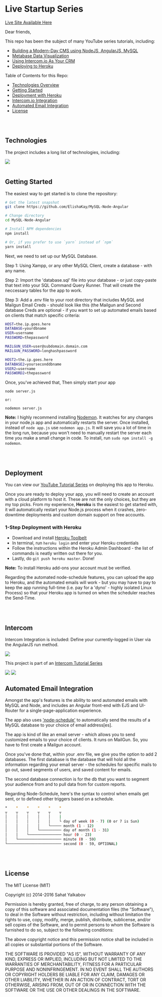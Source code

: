 <h1>Live Startup Series</h1>

<a href="http://koalacms.herokuapp.com" target="_blank">Live Site Available Here</a>

Dear friends,

This repo has been the subject of many YouTube series tutorials, including:

- <a href="https://www.youtube.com/watch?v=xyA2qstl5YA" target="_blank">Building a Modern-Day CMS using NodeJS, AngularJS, MySQL</a>
- <a href="https://www.youtube.com/watch?v=xs-_kZUoRIY" target="_blank">Metabase Data Visualization</a>
- <a href="https://www.youtube.com/watch?v=8-31Ar8ea58" target="_blank">Using Intercom.io As Your CRM</a>
- <a href="https://www.youtube.com/watch?v=XAOvH6yFcz4&t=3s" target="_blank">Deploying to Heroku</a>


Table of Contents for this Repo:

- [Technologies Overview](#technologies)
- [Getting Started](#getting-started)
- [Deployment with Heroku](#deployment)
- [Intercom.io Integration](#intercom)
- [Automated Email Integration](#automated-email-integration)
- [License](#license)

<br>
<br>

Technologies
--------

The project includes a long list of technologies, including:

<img src="views/public/images/Angularjs.png">

<br>
<br>

Getting Started
---------------

The easiest way to get started is to clone the repository:

```bash
# Get the latest snapshot
git clone https://github.com/ElishaKay/MySQL-Node-Angular

# Change directory
cd MySQL-Node-Angular

# Install NPM dependencies
npm install

# Or, if you prefer to use `yarn` instead of `npm`
yarn install

```

Next, we need to set up our MySQL Database.

Step 1: Using Xampp, or any other MySQL Client, create a database - with any name.

Step 2: Import the 'database.sql' file into your database - or just copy-paste that text into your SQL Command Query Runner. That will create the neccessary tables for the app to work.

Step 3: Add a .env file to your root directory that includes MySQL and Mailgun Email Creds - should look like this (the Mailgun and Second database Creds are optional - if you want to set up automated emails based on clients that match specific criteria:


```bash
HOST=the.ip.goes.here	
DATABASE=yourdbname
USER=username
PASSWORD=thepassword

MAILGUN_USER=user@subdomain.domain.com
MAILGUN_PASSWORD=longhashpassword

HOST2=the.ip.goes.here	
DATABASE2=yourseconddbname
USER2=username
PASSWORD2=thepassword

```


Once, you've achieved that, Then simply start your app

```
node server.js 

or:

nodemon server.js
```


**Note:** I highly recommend installing [Nodemon](https://github.com/remy/nodemon).
It watches for any changes in your  node.js app and automatically restarts the
server. Once installed, instead of `node app.js` use `nodemon app.js`. It will
save you a lot of time in the long run, because you won't need to manually
restart the server each time you make a small change in code. To install, run
`sudo npm install -g nodemon`.

<br>
<br>

Deployment
----------

You can view our <a href="https://www.youtube.com/watch?v=XAOvH6yFcz4&t=3s" target="_blank">YouTube Tutorial Series</a> on deploying this app to Heroku.

Once you are ready to deploy your app, you will need to create an account with
a cloud platform to host it. These are not the only choices, but they are my top
picks. From my experience, **Heroku** is the easiest to get started with, it will
automatically restart your Node.js process when it crashes, zero-downtime
deployments and custom domain support on free accounts. 

### 1-Step Deployment with Heroku

- Download and install [Heroku Toolbelt](https://toolbelt.heroku.com/)
- In terminal, run `heroku login` and enter your Heroku credentials
- Follow the instructions within the Heroku Admin Dashboard - the list of commands is neatly written out there for you.
- Lastly, do `git push heroku master`.  Done!

**Note:** To install Heroku add-ons your account must be verified.

Regarding the automated node-schedule features, you can upload the app to Heroku, and the automated emails will work - but you may have to pay to keep the app running full-time (i.e. pay for a 'dyno' - highly isolated Linux Process) so that your Heroku app is turned on when the scheduler reaches the Send-Time.

<br>
<br>

Intercom
----------

Intercom Integration is included: Define your currently-logged in User via the AngularJS run method.

<img src="views/public/images/pizza-man.PNG">


<p>This project is part of an <a href="https://www.youtube.com/watch?v=8-31Ar8ea58" target="_blank">Intercom Tutorial Series</a></p>

<img src="views/public/images/intercom-chart.png">

<img src="views/public/images/email-flow.png">



Automated Email Integration
----------

Amongst the app's features is the ability to send automated emails with MySQL and Node, and includes an Angular front-end with EJS and UI-Router for a single-page-application experience.

The app also uses <a href="https://www.npmjs.com/package/node-schedule" target="_blank">'node-schedule'</a> to automatically send the results of a MySQL database to your choice of email address[es].

The app is kind of like an email server - which allows you to send customized emails to your choice of clients. It runs on MailGun. So, you have to first create a Mailgun account.

Once you've done that, within your .env file, we give you the option to add 2 databases. The first database is the database that will hold all the information regarding your email server - the schedules for specific mails to go out, saved segments of users, and saved content for emails.

The second database connection is for the db that you want to segment your audience from and to pull data from for custom reports.

Regarding Node-Schedule, here's the syntax to control when emails get sent, or to defined other triggers based on a schedule.


```bash
*    *    *    *    *    *
┬    ┬    ┬    ┬    ┬    ┬
│    │    │    │    │    |
│    │    │    │    │    └ day of week (0 - 7) (0 or 7 is Sun)
│    │    │    │    └───── month (1 - 12)
│    │    │    └────────── day of month (1 - 31)
│    │    └─────────────── hour (0 - 23)
│    └──────────────────── minute (0 - 59)
└───────────────────────── second (0 - 59, OPTIONAL)

```


<br>
<br>

License
-------

The MIT License (MIT)

Copyright (c) 2014-2016 Sahat Yalkabov

Permission is hereby granted, free of charge, to any person obtaining a copy of this software and associated documentation files (the "Software"), to deal in the Software without restriction, including without limitation the rights to use, copy, modify, merge, publish, distribute, sublicense, and/or sell copies of the Software, and to permit persons to whom the Software is furnished to do so, subject to the following conditions:

The above copyright notice and this permission notice shall be included in all copies or substantial portions of the Software.

THE SOFTWARE IS PROVIDED "AS IS", WITHOUT WARRANTY OF ANY KIND, EXPRESS OR IMPLIED, INCLUDING BUT NOT LIMITED TO THE WARRANTIES OF MERCHANTABILITY, FITNESS FOR A PARTICULAR PURPOSE AND NONINFRINGEMENT. IN NO EVENT SHALL THE AUTHORS OR COPYRIGHT HOLDERS BE LIABLE FOR ANY CLAIM, DAMAGES OR OTHER LIABILITY, WHETHER IN AN ACTION OF CONTRACT, TORT OR OTHERWISE, ARISING FROM, OUT OF OR IN CONNECTION WITH THE SOFTWARE OR THE USE OR OTHER DEALINGS IN THE SOFTWARE.

